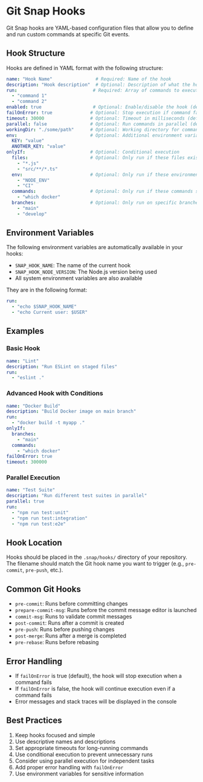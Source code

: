 # Git Snap Hooks

Git Snap hooks are YAML-based configuration files that allow you to define and run custom commands at specific Git events.

## Hook Structure

Hooks are defined in YAML format with the following structure:

```yaml
name: "Hook Name"                # Required: Name of the hook
description: "Hook description"  # Optional: Description of what the hook does
run:                            # Required: Array of commands to execute
  - "command 1"
  - "command 2"
enabled: true                   # Optional: Enable/disable the hook (default: true)
failOnError: true              # Optional: Stop execution if command fails (default: true)
timeout: 30000                 # Optional: Timeout in milliseconds (default: 30000)
parallel: false                # Optional: Run commands in parallel (default: false)
workingDir: "./some/path"      # Optional: Working directory for commands (default: current directory)
env:                           # Optional: Additional environment variables
  KEY: "value"
  ANOTHER_KEY: "value"
onlyIf:                        # Optional: Conditional execution
  files:                       # Optional: Only run if these files exist (glob patterns)
    - "*.js"
    - "src/**/*.ts"
  env:                         # Optional: Only run if these environment variables exist
    - "NODE_ENV"
    - "CI"
  commands:                    # Optional: Only run if these commands succeed
    - "which docker"
  branches:                    # Optional: Only run on specific branches
    - "main"
    - "develop"
```

## Environment Variables

The following environment variables are automatically available in your hooks:

- `SNAP_HOOK_NAME`: The name of the current hook
- `SNAP_HOOK_NODE_VERSION`: The Node.js version being used
- All system environment variables are also available

They are in the following format:

```yaml
run:
  - "echo $SNAP_HOOK_NAME"
  - "echo Current user: $USER"
```

## Examples

### Basic Hook
```yaml
name: "Lint"
description: "Run ESLint on staged files"
run:
  - "eslint ."
```

### Advanced Hook with Conditions
```yaml
name: "Docker Build"
description: "Build Docker image on main branch"
run:
  - "docker build -t myapp ."
onlyIf:
  branches:
    - "main"
  commands:
    - "which docker"
failOnError: true
timeout: 300000
```

### Parallel Execution
```yaml
name: "Test Suite"
description: "Run different test suites in parallel"
parallel: true
run:
  - "npm run test:unit"
  - "npm run test:integration"
  - "npm run test:e2e"
```

## Hook Location

Hooks should be placed in the `.snap/hooks/` directory of your repository. The filename should match the Git hook name you want to trigger (e.g., `pre-commit`, `pre-push`, etc.).

## Common Git Hooks

- `pre-commit`: Runs before committing changes
- `prepare-commit-msg`: Runs before the commit message editor is launched
- `commit-msg`: Runs to validate commit messages
- `post-commit`: Runs after a commit is created
- `pre-push`: Runs before pushing changes
- `post-merge`: Runs after a merge is completed
- `pre-rebase`: Runs before rebasing

## Error Handling

- If `failOnError` is true (default), the hook will stop execution when a command fails
- If `failOnError` is false, the hook will continue execution even if a command fails
- Error messages and stack traces will be displayed in the console

## Best Practices

1. Keep hooks focused and simple
2. Use descriptive names and descriptions
3. Set appropriate timeouts for long-running commands
4. Use conditional execution to prevent unnecessary runs
5. Consider using parallel execution for independent tasks
6. Add proper error handling with `failOnError`
7. Use environment variables for sensitive information